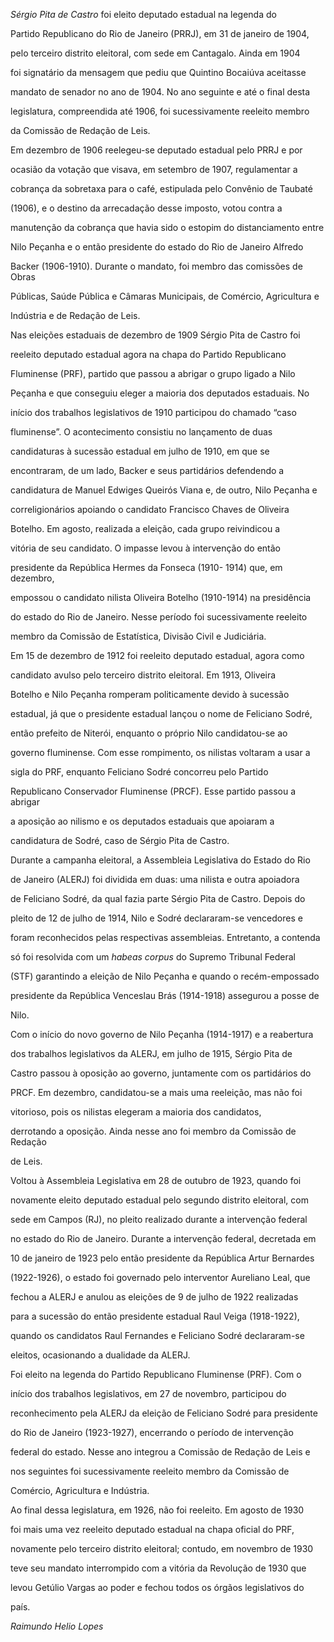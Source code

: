 

*Sérgio Pita de Castro* foi eleito deputado estadual na legenda do

Partido Republicano do Rio de Janeiro (PRRJ), em 31 de janeiro de 1904,

pelo terceiro distrito eleitoral, com sede em Cantagalo. Ainda em 1904

foi signatário da mensagem que pediu que Quintino Bocaiúva aceitasse

mandato de senador no ano de 1904. No ano seguinte e até o final desta

legislatura, compreendida até 1906, foi sucessivamente reeleito membro

da Comissão de Redação de Leis.



Em dezembro de 1906 reelegeu-se deputado estadual pelo PRRJ e por

ocasião da votação que visava, em setembro de 1907, regulamentar a

cobrança da sobretaxa para o café, estipulada pelo Convênio de Taubaté

(1906), e o destino da arrecadação desse imposto, votou contra a

manutenção da cobrança que havia sido o estopim do distanciamento entre

Nilo Peçanha e o então presidente do estado do Rio de Janeiro Alfredo

Backer (1906-1910). Durante o mandato, foi membro das comissões de Obras

Públicas, Saúde Pública e Câmaras Municipais, de Comércio, Agricultura e

Indústria e de Redação de Leis.



Nas eleições estaduais de dezembro de 1909 Sérgio Pita de Castro foi

reeleito deputado estadual agora na chapa do Partido Republicano

Fluminense (PRF), partido que passou a abrigar o grupo ligado a Nilo

Peçanha e que conseguiu eleger a maioria dos deputados estaduais. No

início dos trabalhos legislativos de 1910 participou do chamado “caso

fluminense”. O acontecimento consistiu no lançamento de duas

candidaturas à sucessão estadual em julho de 1910, em que se

encontraram, de um lado, Backer e seus partidários defendendo a

candidatura de Manuel Edwiges Queirós Viana e, de outro, Nilo Peçanha e

correligionários apoiando o candidato Francisco Chaves de Oliveira

Botelho. Em agosto, realizada a eleição, cada grupo reivindicou a

vitória de seu candidato. O impasse levou à intervenção do então

presidente da República Hermes da Fonseca (1910- 1914) que, em dezembro,

empossou o candidato nilista Oliveira Botelho (1910-1914) na presidência

do estado do Rio de Janeiro. Nesse período foi sucessivamente reeleito

membro da Comissão de Estatística, Divisão Civil e Judiciária.



Em 15 de dezembro de 1912 foi reeleito deputado estadual, agora como

candidato avulso pelo terceiro distrito eleitoral. Em 1913, Oliveira

Botelho e Nilo Peçanha romperam politicamente devido à sucessão

estadual, já que o presidente estadual lançou o nome de Feliciano Sodré,

então prefeito de Niterói, enquanto o próprio Nilo candidatou-se ao

governo fluminense. Com esse rompimento, os nilistas voltaram a usar a

sigla do PRF, enquanto Feliciano Sodré concorreu pelo Partido

Republicano Conservador Fluminense (PRCF). Esse partido passou a abrigar

a aposição ao nilismo e os deputados estaduais que apoiaram a

candidatura de Sodré, caso de Sérgio Pita de Castro.



Durante a campanha eleitoral, a Assembleia Legislativa do Estado do Rio

de Janeiro (ALERJ) foi dividida em duas: uma nilista e outra apoiadora

de Feliciano Sodré, da qual fazia parte Sérgio Pita de Castro. Depois do

pleito de 12 de julho de 1914, Nilo e Sodré declararam-se vencedores e

foram reconhecidos pelas respectivas assembleias. Entretanto, a contenda

só foi resolvida com um *habeas corpus* do Supremo Tribunal Federal

(STF) garantindo a eleição de Nilo Peçanha e quando o recém-empossado

presidente da República Venceslau Brás (1914-1918) assegurou a posse de

Nilo.



Com o início do novo governo de Nilo Peçanha (1914-1917) e a reabertura

dos trabalhos legislativos da ALERJ, em julho de 1915, Sérgio Pita de

Castro passou à oposição ao governo, juntamente com os partidários do

PRCF. Em dezembro, candidatou-se a mais uma reeleição, mas não foi

vitorioso, pois os nilistas elegeram a maioria dos candidatos,

derrotando a oposição. Ainda nesse ano foi membro da Comissão de Redação

de Leis.



Voltou à Assembleia Legislativa em 28 de outubro de 1923, quando foi

novamente eleito deputado estadual pelo segundo distrito eleitoral, com

sede em Campos (RJ), no pleito realizado durante a intervenção federal

no estado do Rio de Janeiro. Durante a intervenção federal, decretada em

10 de janeiro de 1923 pelo então presidente da República Artur Bernardes

(1922-1926), o estado foi governado pelo interventor Aureliano Leal, que

fechou a ALERJ e anulou as eleições de 9 de julho de 1922 realizadas

para a sucessão do então presidente estadual Raul Veiga (1918-1922),

quando os candidatos Raul Fernandes e Feliciano Sodré declararam-se

eleitos, ocasionando a dualidade da ALERJ.



Foi eleito na legenda do Partido Republicano Fluminense (PRF). Com o

início dos trabalhos legislativos, em 27 de novembro, participou do

reconhecimento pela ALERJ da eleição de Feliciano Sodré para presidente

do Rio de Janeiro (1923-1927), encerrando o período de intervenção

federal do estado. Nesse ano integrou a Comissão de Redação de Leis e

nos seguintes foi sucessivamente reeleito membro da Comissão de

Comércio, Agricultura e Indústria.



Ao final dessa legislatura, em 1926, não foi reeleito. Em agosto de 1930

foi mais uma vez reeleito deputado estadual na chapa oficial do PRF,

novamente pelo terceiro distrito eleitoral; contudo, em novembro de 1930

teve seu mandato interrompido com a vitória da Revolução de 1930 que

levou Getúlio Vargas ao poder e fechou todos os órgãos legislativos do

país.



*Raimundo Helio Lopes*



